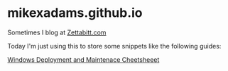 # mikexadams.github.io
Sometimes I blog at [Zettabitt.com](https://zettabitt.com/)

Today I'm just using this to store some snippets like the following guides:

[Windows Deployment and Maintenace Cheetsheeet](./Guides/WinPE%20and%20WIM%20manipulation.md#windows-deployment--maintenance-cheat-sheet)
